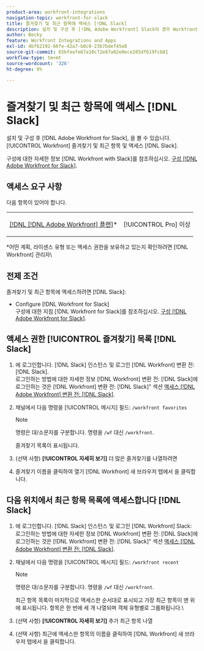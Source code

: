 ```yaml
---
product-area: workfront-integrations
navigation-topic: workfront-for-slack
title: 즐겨찾기 및 최근 항목에 액세스 [!DNL Slack]
description: 설치 및 구성 후 [!DNL Adobe Workfront] Slack의 경우 Workfront 즐겨찾기 및 최근 항목 을 보고 Slack의 두 목록에서 항목에 액세스할 수 있습니다.
author: Becky
feature: Workfront Integrations and Apps
exl-id: 4bf62192-66fe-42a7-b8c0-23b7bdef45e8
source-git-commit: 65bfeafe67a10c72e87a02e0ece285df619fcb81
workflow-type: tm+mt
source-wordcount: '326'
ht-degree: 0%

---
```


# 즐겨찾기 및 최근 항목에 액세스 [!DNL Slack]

설치 및 구성 후 [!DNL Adobe Workfront for Slack], 을 볼 수 있습니다. [!UICONTROL Workfront] 즐겨찾기 및 최근 항목 및 액세스 [!DNL Slack].

구성에 대한 자세한 정보 [!DNL Workfront with Slack]를 참조하십시오. [구성 [!DNL Adobe Workfront for Slack]](../../workfront-integrations-and-apps/using-workfront-with-slack/configure-workfront-for-slack.md).

## 액세스 요구 사항

다음 항목이 있어야 합니다.

<table style="table-layout:auto"> 
 <col> 
 <col> 
 <tbody> 
  <tr> 
   <td role="rowheader"><a href="https://www.workfront.com/plans" target="_blank">[!DNL [!DNL Adobe Workfront] 플랜]</a>*</td> 
   <td> <p>[!UICONTROL Pro] 이상</p> </td> 
  </tr> 
 </tbody> 
</table>

&#42;어떤 계획, 라이센스 유형 또는 액세스 권한을 보유하고 있는지 확인하려면 [!DNL Workfront] 관리자\

## 전제 조건

즐겨찾기 및 최근 항목에 액세스하려면 [!DNL Slack]:

* Configure [!DNL Workfront for Slack]\
   구성에 대한 지침 [!DNL Workfront for Slack]를 참조하십시오. [구성 [!DNL Adobe Workfront for Slack]](../../workfront-integrations-and-apps/using-workfront-with-slack/configure-workfront-for-slack.md).

## 액세스 권한 [!UICONTROL 즐겨찾기] 목록 [!DNL Slack]

1. 에 로그인합니다. [!DNL Slack] 인스턴스 및 로그인 [!DNL Workfront] 변환 전: [!DNL Slack].\
   로그인하는 방법에 대한 자세한 정보 [!DNL Workfront] 변환 전: [!DNL Slack]에 로그인하는 것은 [!DNL Workfront] 변환 전: [!DNL Slack]&quot; 섹션 [액세스 [!DNL Adobe Workfront] 변환 전: [!DNL Slack]](../../workfront-integrations-and-apps/using-workfront-with-slack/access-workfront-from-slack.md).

1. 채널에서 다음 명령을 [!UICONTROL 메시지] 필드: `/workfront favorites`

   >[!NOTE]
   >
   >명령은 대/소문자를 구분합니다. 명령을 `/wf` 대신 `/workfront`.

   즐겨찾기 목록이 표시됩니다.

1. (선택 사항) **[!UICONTROL 자세히 보기]** 더 많은 즐겨찾기를 나열하려면
1. 즐겨찾기 이름을 클릭하여 열기 [!DNL Workfront] 새 브라우저 탭에서 을 클릭합니다.

## 다음 위치에서 최근 항목 목록에 액세스합니다 [!DNL Slack]

1. 에 로그인합니다. [!DNL Slack] 인스턴스 및 로그인 [!DNL Workfront] Slack:\
   로그인하는 방법에 대한 자세한 정보 [!DNL Workfront] 변환 전: [!DNL Slack]에 로그인하는 것은 [!DNL Workfront] 변환 전: [!DNL Slack]&quot; 섹션 [액세스 [!DNL Adobe Workfront] 변환 전: [!DNL Slack]](../../workfront-integrations-and-apps/using-workfront-with-slack/access-workfront-from-slack.md).

1. 채널에서 다음 명령을 [!UICONTROL 메시지] 필드: `/workfront recent`

   >[!NOTE]
   >
   >명령은 대/소문자를 구분합니다. 명령을 `/wf` 대신 `/workfront`.

   최근 항목 목록이 마지막으로 액세스한 순서대로 표시되고 가장 최근 항목이 맨 위에 표시됩니다. 항목은 한 번에 세 개 나열되며 객체 유형별로 그룹화됩니다.\

1. (선택 사항) **[!UICONTROL 자세히 보기]** 추가 최근 항목 나열
1. (선택 사항) 최근에 액세스한 항목의 이름을 클릭하여 [!DNL Workfront] 새 브라우저 탭에서 을 클릭합니다.
